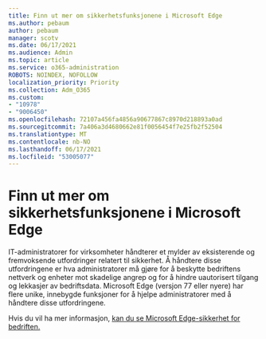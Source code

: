 ```yaml
---
title: Finn ut mer om sikkerhetsfunksjonene i Microsoft Edge
ms.author: pebaum
author: pebaum
manager: scotv
ms.date: 06/17/2021
ms.audience: Admin
ms.topic: article
ms.service: o365-administration
ROBOTS: NOINDEX, NOFOLLOW
localization_priority: Priority
ms.collection: Adm_O365
ms.custom:
- "10978"
- "9006450"
ms.openlocfilehash: 72107a456fa4856a90677867c8970d218893a0ad
ms.sourcegitcommit: 7a406a3d4680662e81f0056454f7e25fb2f52504
ms.translationtype: MT
ms.contentlocale: nb-NO
ms.lasthandoff: 06/17/2021
ms.locfileid: "53005077"
---
```

# <a name="learn-about-the-security-features-of-microsoft-edge"></a>Finn ut mer om sikkerhetsfunksjonene i Microsoft Edge

IT-administratorer for virksomheter håndterer et mylder av eksisterende og fremvoksende utfordringer relatert til sikkerhet. Å håndtere disse utfordringene er hva administratorer må gjøre for å beskytte bedriftens nettverk og enheter mot skadelige angrep og for å hindre uautorisert tilgang og lekkasjer av bedriftsdata. Microsoft Edge (versjon 77 eller nyere) har flere unike, innebygde funksjoner for å hjelpe administratorer med å håndtere disse utfordringene. 

Hvis du vil ha mer informasjon, [kan du se Microsoft Edge-sikkerhet for bedriften.](/DeployEdge/ms-edge-security-for-business)